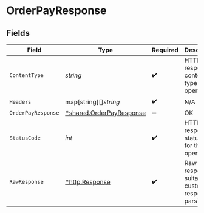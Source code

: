 # OrderPayResponse


## Fields

| Field                                                                      | Type                                                                       | Required                                                                   | Description                                                                |
| -------------------------------------------------------------------------- | -------------------------------------------------------------------------- | -------------------------------------------------------------------------- | -------------------------------------------------------------------------- |
| `ContentType`                                                              | *string*                                                                   | :heavy_check_mark:                                                         | HTTP response content type for this operation                              |
| `Headers`                                                                  | map[string][]*string*                                                      | :heavy_check_mark:                                                         | N/A                                                                        |
| `OrderPayResponse`                                                         | [*shared.OrderPayResponse](../../../pkg/models/shared/orderpayresponse.md) | :heavy_minus_sign:                                                         | OK                                                                         |
| `StatusCode`                                                               | *int*                                                                      | :heavy_check_mark:                                                         | HTTP response status code for this operation                               |
| `RawResponse`                                                              | [*http.Response](https://pkg.go.dev/net/http#Response)                     | :heavy_check_mark:                                                         | Raw HTTP response; suitable for custom response parsing                    |